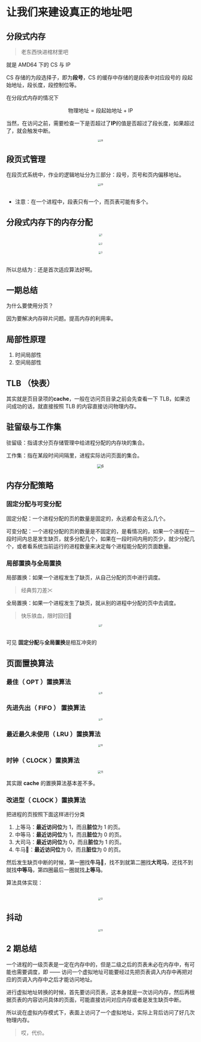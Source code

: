 # 让我们来建设真正的地址吧

## 分段式内存

> 老东西快进棺材里吧

就是 AMD64 下的 CS 与 IP

CS 存储的为段选择子，即为**段号**，CS 的缓存中存储的是段表中对应段号的 段起始地址，段长度，段控制位等。

在分段式内存的情况下

$$
\text{物理地址} = \text{段起始地址} + \text{IP}
$$

当然，在访问之前，需要检查一下是否超过了**IP**的值是否超过了段长度，如果超过了，就会触发中断。

<div align="center">
  <img src="./media_10/28.png" alt="28" style="zoom:40%;"/>
</div>

## 段页式管理

在段页式系统中，作业的逻辑地址分为三部分：段号，页号和页内偏移地址。

<div align="center">
  <img src="./media_10/29.png" alt="29" style="zoom:40%;"/>
</div>

<br/>

- 注意：在一个进程中，段表只有一个，而页表可能有多个。

## 分段式内存下的内存分配

<div align="center">
  <img src="./media_11/1.png" alt="1" style="zoom:40%;"/>
</div>

<br/>

<div align="center">
  <img src="./media_11/2.png" alt="2" style="zoom:40%;"/>
</div>

<br/>

<div align="center">
  <img src="./media_11/3.png" alt="3" style="zoom:40%;"/>
</div>

<br/>

所以总结为：还是首次适应算法好啊。

## 一期总结

为什么要使用分页？

因为要解决内存碎片问题。提高内存的利用率。

## 局部性原理

1. 时间局部性
2. 空间局部性

## TLB （快表）

其实就是页目录项的**cache**，一般在访问页目录之前会先查看一下 TLB，如果访问成功的话，就直接按照 TLB 的内容直接访问物理内存。

## 驻留级与工作集

驻留级：指请求分页存储管理中给进程分配的内存块的集合。

工作集：指在某段时间间隔里，进程实际访问页面的集合。

<div align="center">
  <img src="./media_11/6.png" alt="6" style="zoom:70%;"/>
</div>

## 内存分配策略

### 固定分配与可变分配

固定分配：一个进程分配的页的数量是固定的，永远都会有这么几个。

可变分配：一个进程分配的页的数量是不固定的，是看情况的，如果一个进程在一段时间内总是发生缺页，就多分配几个，如果在一段时间内用的页少，就少分配几个，或者看系统当前运行的进程数量来决定每个进程能分配的页面数量。

### 局部置换与全局置换

局部置换：如果一个进程发生了缺页，从自己分配的页中进行调度。

> 经典剪刀差✂

全局置换：如果一个进程发生了缺页，就从别的进程中分配的页中去调度。

> 快乐铁血，限时回归🔨

<div align="center">
  <img src="./media_11/7.png" alt="7" style="zoom:40%;"/>
</div>

<br/>

可见 **固定分配**与**全局置换**是相互冲突的

## 页面置换算法

### 最佳（ OPT ）置换算法

<div align="center">
  <img src="./media_11/8.png" alt="8" style="zoom:40%;"/>
</div>

### 先进先出（ FIFO ） 置换算法

<div align="center">
  <img src="./media_11/9.png" alt="9" style="zoom:40%;"/>
</div>

### 最近最久未使用（ LRU ）置换算法

<div align="center">
  <img src="./media_11/10.png" alt="10" style="zoom:40%;"/>
</div>

### 时钟（ CLOCK ）置换算法

<div align="center">
  <img src="./media_11/11.png" alt="11" style="zoom:50%;"/>
</div>

其实跟 **cache** 的置换算法基本差不多。

### 改进型（ CLOCK ）置换算法

把进程的页按照下面这样进行分类

1. 上等马：**最近访问位**为 1，而且**脏位**为 1 的页。
2. 中等马：**最近访问位**为 1，而且**脏位**为 0 的页。
3. 大司马：**最近访问位**为 0，而且**脏位**为 1 的页。
4. 牛马🐂：**最近访问位**为 0，而且**脏位**为 0 的页。

然后发生缺页中断的时候，第一圈找**牛马🐂**，找不到就第二圈找**大司马**，还找不到就找**中等马**，第四圈最后一圈就找**上等马**。

算法具体实现：

<br/>

<div align="center">
  <img src="./media_11/12.png" alt="12" style="zoom:40%;"/>
</div>

## 抖动

<div align="center">
  <img src="./media_11/13.png" alt="13" style="zoom:40%;"/>
</div>

## 2 期总结

一个进程的一级页表是一定在内存中的，但是二级之后的页表未必在内存中，有可能也需要调度，即 —— 访问一个虚拟地址可能要经过先把页表调入内存中再把对应的页调入内存中之后才能访问地址。

进行虚拟地址转换的时候，首先要访问页表，这本身就是一次访问内存，然后再根据页表的内容访问具体的页面，可能直接访问对应内存或者是发生缺页中断。

所以说在虚拟内存模式下，表面上访问了一个虚拟地址，实际上背后访问了好几次物理内存。

> 哎，代价。
